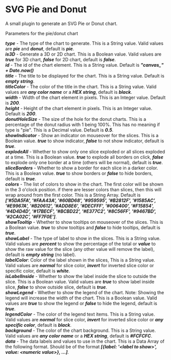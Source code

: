 # SVG Pie and Donut
A small plugin to generate an SVG Pie or Donut chart.

Parameters for the pie/donut chart

<b><i>type</i></b> - The type of the chart to generate. This is a String value. Valid values are <i><b>pie</b></i> and <i><b>donut</b></i>, default is <i><b>pie</b></i>.<br>
<b><i>is3D</i></b> - Generate a 3D or 2D chart. This is a Boolean value. Valid values are <i><b>true</b></i> for 3D chart, <i><b>false</b></i> for 2D chart, default is <i><b>false</b></i>.<br>
<b><i>id</i></b> - The id of the chart element. This is a String value. Default is <i><b>"canvas_" + Date.now()</b></i><br>
<b><i>title</i></b> - The title to be displayed for the chart. This is a String value. Default is <i><b>empty string</b></i>.<br>
<b><i>titleColor</i></b> - The color of the title in the chart. This is a String value. Valid values are <i><b>any color name</b></i> or a <i><b>HEX string</b></i>, default is <i><b>black</b></i>.<br>
<b><i>width</i></b> - Width of the chart element in pixels. This is an Integer value. Default is <i><b>200</b></i>.<br>
<b><i>height</i></b> - Height of the chart element in pixels. This is an Integer value. Default is <i><b>200</b></i>.<br>
<b><i>donutHoleSize</i></b> - The size of the hole for the donut charts. This is a percentage of the donut radius with 1 being 100%. This has no meaning if type is "pie". This is a Decimal value. Default is <i><b>0.5</b></i>.<br>
<b><i>showIndicator</i></b> - Show an indicator on mouseover for the slices. This is a Boolean value. <i><b>true</b></i> to show indicator, <i><b>false</b></i> to not show indicator, default is <i><b>true</b></i>.<br>
<b><i>explodeAll</i></b> - Whether to show only one slice exploded or all slices exploded at a time. This is a Boolean value. <i><b>true</b></i> to explode all borders on click, <i><b>false</b></i> to explode only one border at a time (others will be normal), default is <i><b>true</b></i>.<br>
<b><i>sliceBorders</i></b> - Whether to show a border for each slice in a darker color. This is a Boolean value. <i><b>true</b></i> to show borders or <i><b>false</b></i> to hide borders, default is <i><b>true</b></i>.<br>
<b><i>colors</i></b> - The list of colors to show in the chart. The first color will be shown in the 3 o'clock position. if there are lesser colors than slices, then this will wrap around from the first color. This is a String Array. Default is <i><b>['#5DA5FA', '#FAA43A', '#60BD68', '#959595', '#B2812F', '#1585AC', '#E9967A', '#B20612', '#ADD8E6', '#DECFFF', '#006400', '#F15854', '#4D4D4D', '#17BECF', '#BCBD22', '#E377C2', '#8C56FF', '#9467BD', '#2CA02C', '#FF7F0E']</b></i>.<br>
<b><i>showTooltip</i></b> - Whether to show tooltips on mouseover of the slices. This is a Boolean value. <i><b>true</b></i> to show tooltips and <i><b>false</b></i> to hide tooltips, default is <i><b>true</b></i>.<br>
<b><i>showLabel</i></b> - The type of label to show in the slices. This is a String value. Valid values are <i><b>percent</b></i> to show the percentage of the total or <i><b>value</b></i> to show the raw value for the slice (any other value will remove the label), default is <i><b>empty string</b></i> (no label).<br>
<b><i>labelColor</i></b>: Color of the label shown in the slices, This is a String value. Valid values are <i><b>normal</b></i> for slice color, <i><b>invert</b></i> for inverted slice color or specific color, default is <i><b>white</b></i>.<br>
<b><i>isLabelInside</i></b> - Whether to show the label inside the slice to outside the slice. This is a Boolean value. Valid values are <i><b>true</b></i> to show label inside slice, <i><b>false</b></i> to show outside slice, default is <i><b>true</b></i>.<br>
<b><i>showLegend</i></b> - Whether to show the legend of the chart. Note: Showing the legend will increase the width of the chart. This is a Boolean value. Valid values are <i><b>true</b></i> to show the legend or <i><b>false</b></i> to hide the legend, default is <i><b>true</b></i>.<br>
<b><i>legendColor</i></b> - The color of the legend text items. This is a String value. Valid values are <i><b>normal</b></i> for slice color, <i><b>invert</b></i> for inverted slice color or <i><b>any specific color</b></i>, default is <i><b>black</b></i>.<br>
<b><i>background</i></b> - The color of the chart background. This is a String value. Valid values are <i><b>any color name</b></i> or a <i><b>HEX string</b></i>, default is <i><b>#FCFCFC</b></i>.<br>
<b><i>data</i></b> - The data labels and values to use in the chart. This is a Data Array of the following format. Should be of the format <i><b>[{label: '&lt;label to show&gt;', value: &lt;numeric value&gt;}, ...]</b></i>.<br>
